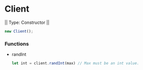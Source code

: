 # Client

|| Type: Constructor ||
```js
new Client();
```

### Functions

* randInt 
  ```js
  let int = client.randInt(max) // Max must be an int value.
  ```